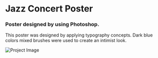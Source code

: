 # Jazz Concert Poster
### Poster designed by using Photoshop.

This poster was designed by applying typography concepts. 
Dark blue colors mixed brushes were used to create an intimist look.

![Project Image](https://github.com/MarianaSouza/JazzConcert_Poster_Photoshop/blob/master/jazzPoster.PNG)


